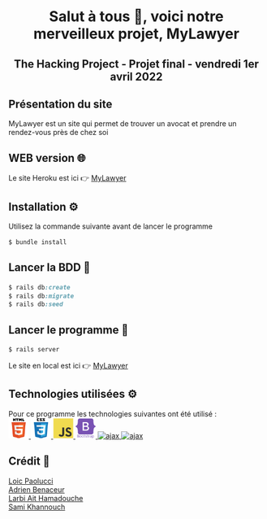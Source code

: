 <h1 align="center">Salut à tous 👋, voici notre merveilleux projet, MyLawyer</h1>
<h2 align="center">The Hacking Project - Projet final - vendredi 1er avril 2022</h2>

## Présentation du site

MyLawyer est un site qui permet de trouver un avocat et prendre un rendez-vous près de chez soi

## WEB version 🌐

Le site Heroku est ici 👉 [MyLawyer](https://my-lawyer-thp.herokuapp.com/)

## Installation ⚙️

Utilisez la commande suivante avant de lancer le programme

```ruby
$ bundle install
```

## Lancer la BDD 🚦

```ruby
$ rails db:create
$ rails db:migrate
$ rails db:seed
```

## Lancer le programme 🚦

```ruby
$ rails server 
```

Le site en local est ici 👉 [MyLawyer](http://localhost:3000/)

## Technologies utilisées ⚙️

<p align="left">Pour ce programme les technologies suivantes ont été utilisé : <br>
<a href="https://www.w3.org/html/" target="_blank" rel="noreferrer"> <img src="https://raw.githubusercontent.com/devicons/devicon/master/icons/html5/html5-original-wordmark.svg" alt="html5" width="40" height="40"/> </a>
<a href="https://www.w3schools.com/css/" target="_blank" rel="noreferrer"> <img src="https://raw.githubusercontent.com/devicons/devicon/master/icons/css3/css3-original-wordmark.svg" alt="css3" width="40" height="40"/> </a>
<a href="https://developer.mozilla.org/en-US/docs/Web/JavaScript" target="_blank" rel="noreferrer"> <img src="https://raw.githubusercontent.com/devicons/devicon/master/icons/javascript/javascript-original.svg" alt="javascript" width="40" height="40"/> </a>
<a href="https://getbootstrap.com" target="_blank" rel="noreferrer"> <img src="https://raw.githubusercontent.com/devicons/devicon/master/icons/bootstrap/bootstrap-plain-wordmark.svg" alt="bootstrap" width="40" height="40"/> </a>
<a href="https://developer.mozilla.org/fr/docs/Web/Guide/AJAX" target="_blank" rel="noreferrer"> <img src="http://p-w.fr/up/w8qre.png" alt="ajax" width="40" height="40"/> </a>
<a href="https://stripe.com/fr" target="_blank" rel="noreferrer"> <img src="https://images.ctfassets.net/fzn2n1nzq965/3AGidihOJl4nH9D1vDjM84/9540155d584be52fc54c443b6efa4ae6/homepage.png?q=80" alt="ajax" width="40" height="40"/> </a>

## Crédit 🔗
[Loic Paolucci](https://github.com/loicpaolucci)<br>
[Adrien Benaceur](https://github.com/NoahAncolie)<br>
[Larbi Ait Hamadouche](https://github.com/mynameislarbi)<br>
[Sami Khannouch](https://github.com/SamiKannoun)